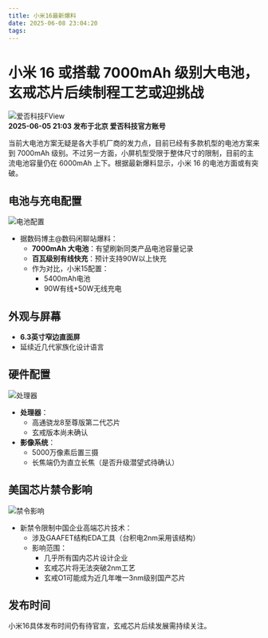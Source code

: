 ```yaml
---
title: 小米16最新爆料
date: 2025-06-08 23:04:20
tags:
---
```

# 小米 16 或搭载 7000mAh 级别大电池，玄戒芯片后续制程工艺或迎挑战

![爱否科技FView](图片链接)  
**2025-06-05 21:03 发布于北京 爱否科技官方账号**

当前大电池方案无疑是各大手机厂商的发力点，目前已经有多款机型的电池方案来到 7000mAh 级别。不过另一方面，小屏机型受限于整体尺寸的限制，目前的主流电池容量仍在 6000mAh 上下。根据最新爆料显示，小米 16 的电池方面或有突破。

## 电池与充电配置
![电池配置](图片链接)  
- 据数码博主@数码闲聊站爆料：
  - **7000mAh 大电池**：有望刷新同类产品电池容量记录
  - **百瓦级别有线快充**：预计支持90W以上快充
  - 作为对比，小米15配置：
    - 5400mAh电池
    - 90W有线+50W无线充电

## 外观与屏幕
- **6.3英寸窄边直面屏**  
- 延续近几代家族化设计语言

## 硬件配置
![处理器](图片链接)  
- **处理器**：
  - 高通骁龙8至尊版第二代芯片
  - 玄戒版本尚未确认
- **影像系统**：
  - 5000万像素后置三摄
  - 长焦端仍为直立长焦（是否升级潜望式待确认）

## 美国芯片禁令影响
![禁令影响](图片链接)  
- 新禁令限制中国企业高端芯片技术：
  - 涉及GAAFET结构EDA工具（台积电2nm采用该结构）
  - 影响范围：
    - 几乎所有国内芯片设计企业
    - 玄戒芯片将无法突破2nm工艺
    - 玄戒O1可能成为近几年唯一3nm级别国产芯片

## 发布时间
小米16具体发布时间仍有待官宣，玄戒芯片后续发展需持续关注。

